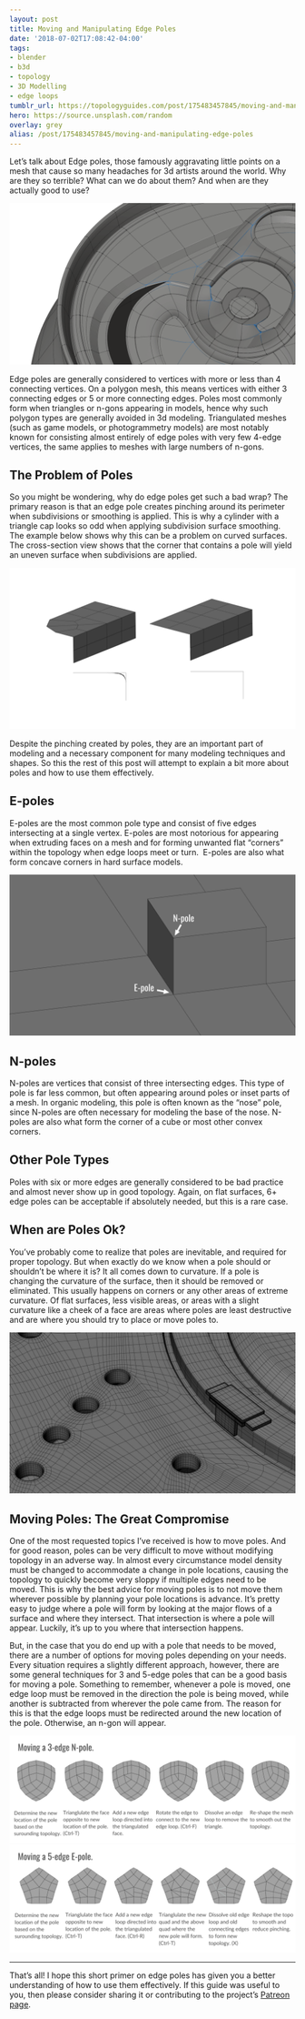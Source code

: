 ```yaml
---
layout: post
title: Moving and Manipulating Edge Poles
date: '2018-07-02T17:08:42-04:00'
tags:
- blender
- b3d
- topology
- 3D Modelling
- edge loops
tumblr_url: https://topologyguides.com/post/175483457845/moving-and-manipulating-edge-poles
hero: https://source.unsplash.com/random
overlay: grey
alias: /post/175483457845/moving-and-manipulating-edge-poles
---
```

Let’s talk about Edge poles, those famously aggravating little points on a mesh that cause so many headaches for 3d artists around the world. Why are they so terrible? What can we do about them? And when are they actually good to use?

 ![image](assets/img/175483457845_0.png)

Edge poles are generally considered to vertices with more or less than 4 connecting vertices. On a polygon mesh, this means vertices with either 3 connecting edges or 5 or more connecting edges. Poles most commonly form when triangles or n-gons appearing in models, hence why such polygon types are generally avoided in 3d modeling. Triangulated meshes (such as game models, or photogrammetry models) are most notably known for consisting almost entirely of edge poles with very few 4-edge vertices, the same applies to meshes with large numbers of n-gons.



## The Problem of Poles

So you might be wondering, why do edge poles get such a bad wrap? The primary reason is that an edge pole creates pinching around its perimeter when subdivisions or smoothing is applied. This is why a cylinder with a triangle cap looks so odd when applying subdivision surface smoothing. The example below shows why this can be a problem on curved surfaces. The cross-section view shows that the corner that contains a pole will yield an uneven surface when subdivisions are applied.

 ![image](assets/img/175483457845_1.png)

Despite the pinching created by poles, they are an important part of modeling and a necessary component for many modeling techniques and shapes. So this the rest of this post will attempt to explain a bit more about poles and how to use them effectively.

## E-poles

E-poles are the most common pole type and consist of five edges intersecting at a single vertex. E-poles are most notorious for appearing when extruding faces on a mesh and for forming unwanted flat “corners” within the topology when edge loops meet or turn. &nbsp;E-poles are also what form concave corners in hard surface models.

  ![image](assets/img/175483457845_2.png)
## N-poles

N-poles are vertices that consist of three intersecting edges. This type of pole is far less common, but often appearing around poles or inset parts of a mesh. In organic modeling, this pole is often known as the “nose” pole, since N-poles are often necessary for modeling the base of the nose. N-poles are also what form the corner of a cube or most other convex corners.

## Other Pole Types

Poles with six or more edges are generally considered to be bad practice and almost never show up in good topology. Again, on flat surfaces, 6+ edge poles can be acceptable if absolutely needed, but this is a rare case.



## When are Poles Ok?

You’ve probably come to realize that poles are inevitable, and required for proper topology. But when exactly do we know when a pole should or shouldn’t be where it is? It all comes down to curvature. If a pole is changing the curvature of the surface, then it should be removed or eliminated. This usually happens on corners or any other areas of extreme curvature. Of flat surfaces, less visible areas, or areas with a slight curvature like a cheek of a face are areas where poles are least destructive and are where you should try to place or move poles to.

 ![image](assets/img/175483457845_3.png)

## Moving Poles: The Great Compromise

One of the most requested topics I’ve received is how to move poles. And for good reason, poles can be very difficult to move without modifying topology in an adverse way. In almost every circumstance model density must be changed to accommodate a change in pole locations, causing the topology to quickly become very sloppy if multiple edges need to be moved. This is why the best advice for moving poles is to not move them wherever possible by planning your pole locations is advance. It’s pretty easy to judge where a pole will form by looking at the major flows of a surface and where they intersect. That intersection is where a pole will appear. Luckily, it’s up to you where that intersection happens.

But, in the case that you do end up with a pole that needs to be moved, there are a number of options for moving poles depending on your needs. Every situation requires a slightly different approach, however, there are some general techniques for 3 and 5-edge poles that can be a good basis for moving a pole. Something to remember, whenever a pole is moved, one edge loop must be removed in the direction the pole is being moved, while another is subtracted from wherever the pole came from. The reason for this is that the edge loops must be redirected around the new location of the pole. Otherwise, an n-gon will appear.

 ![image](assets/img/175483457845_4.png)
 ![image](assets/img/175483457845_5.png)  

* * *


That’s all! I hope this short primer on edge poles has given you a better understanding of how to use them effectively. If this guide was useful to you, then please consider sharing it or contributing to the project’s [Patreon page](https://www.patreon.com/johnson).

